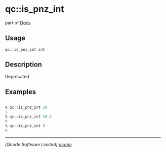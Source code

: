qc::is_pnz_int
==============

part of [Docs](../index.md)

Usage
-----
`qc::is_pnz_int int`

Description
-----------
Deprecated

Examples
--------
```tcl

% qc::is_pnz_int 10
1
% qc::is_pnz_int 10.5
0
% qc::is_pnz_int 0
0
```

----------------------------------
*[Qcode Software Limited] [qcode]*

[qcode]: http://www.qcode.co.uk "Qcode Software"